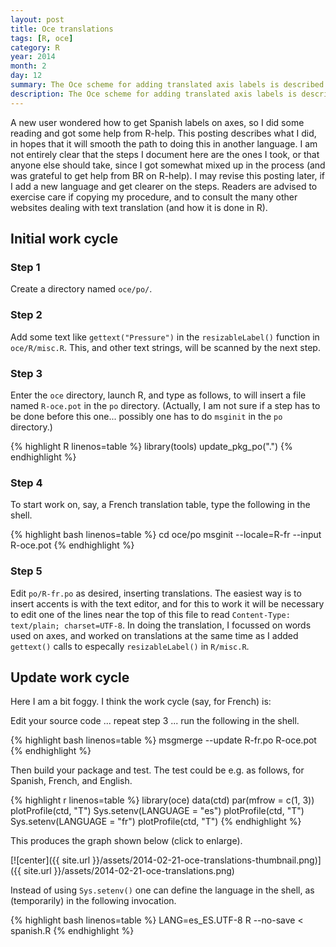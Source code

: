 ```yaml
---
layout: post
title: Oce translations
tags: [R, oce]
category: R
year: 2014
month: 2
day: 12
summary: The Oce scheme for adding translated axis labels is described.
description: The Oce scheme for adding translated axis labels is described.
---
```


A new user wondered how to get Spanish labels on axes, so I did some reading and got some help from R-help. This posting describes what I did, in hopes that it will smooth the path to doing this in another language.  I am not entirely clear that the steps I document here are the ones I took, or that anyone else should take, since I got somewhat mixed up in the process (and was grateful to get help from BR on R-help).  I may revise this posting later, if I add a new language and get clearer on the steps.  Readers are advised to exercise care if copying my procedure, and to consult the many other websites dealing with text translation (and how it is done in R).

## Initial work cycle

### Step 1

Create a directory named ``oce/po/``.

### Step 2

Add some text like ``gettext("Pressure")`` in the ``resizableLabel()`` function in ``oce/R/misc.R``.  This, and other text strings, will be scanned by the next step.

### Step 3

Enter the ``oce`` directory, launch R, and type as follows, to will insert a file named ``R-oce.pot`` in the ``po`` directory.  (Actually, I am not sure if a step has to be done before this one... possibly one has to do ``msginit`` in the ``po`` directory.)


{% highlight R linenos=table %}
library(tools)
update_pkg_po(".")
{% endhighlight %}

### Step 4

To start work on, say, a French translation table, type the following in the shell.

{% highlight bash linenos=table %}
cd oce/po
msginit --locale=R-fr --input R-oce.pot
{% endhighlight %}


### Step 5

Edit ``po/R-fr.po`` as desired, inserting translations.  The easiest way is to insert accents is with the text editor, and for this to work it will be necessary to edit one of the lines near the top of this file to read ``Content-Type: text/plain; charset=UTF-8``.  In doing the translation, I focussed on words used on axes, and worked on translations at the same time as I added ``gettext()`` calls to especally ``resizableLabel()`` in ``R/misc.R``.

## Update work cycle

Here I am a bit foggy.  I think the work cycle (say, for French) is:

Edit your source code ... repeat step 3 ... run the following in the shell.

{% highlight bash linenos=table %}
msgmerge --update R-fr.po R-oce.pot
{% endhighlight %}

Then build your package and test.  The test could be e.g. as follows, for Spanish, French, and English.


{% highlight r linenos=table %}
library(oce)
data(ctd)
par(mfrow = c(1, 3))
plotProfile(ctd, "T")
Sys.setenv(LANGUAGE = "es")
plotProfile(ctd, "T")
Sys.setenv(LANGUAGE = "fr")
plotProfile(ctd, "T")
{% endhighlight %}

This produces the graph shown below (click to enlarge).

[![center]({{ site.url }}/assets/2014-02-21-oce-translations-thumbnail.png)]({{ site.url }}/assets/2014-02-21-oce-translations.png)


Instead of using ``Sys.setenv()`` one can define the language in the shell, as (temporarily) in the following invocation.

{% highlight bash linenos=table %}
LANG=es_ES.UTF-8 R --no-save < spanish.R
{% endhighlight %}


